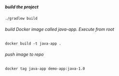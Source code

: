 ##### build the project

    ./gradlew build

###### build Docker image called java-app. Execute from root

    docker build -t java-app .
    
###### push image to repo 

    docker tag java-app demo-app:java-1.0
    
